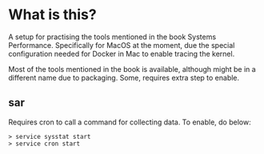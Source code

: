 # What is this?

A setup for practising the tools mentioned in the book Systems Performance. Specifically for MacOS at the moment, due
the special configuration needed for Docker in Mac to enable tracing the kernel.

Most of the tools mentioned in the book is available, although might be in a different name due to packaging. Some,
requires extra step to enable.

## sar

Requires cron to call a command for collecting data. To enable, do below:

```
> service sysstat start
> service cron start
```
